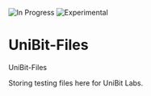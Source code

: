 ![In Progress](https://img.shields.io/badge/UNIBIT-In%20Progress-lightgrey.svg?style=flat) 
![Experimental](https://img.shields.io/badge/UNIBIT-Experimental-red.svg?style=flat)
# UniBit-Files
UniBit-Files

Storing testing files here for UniBit Labs.
